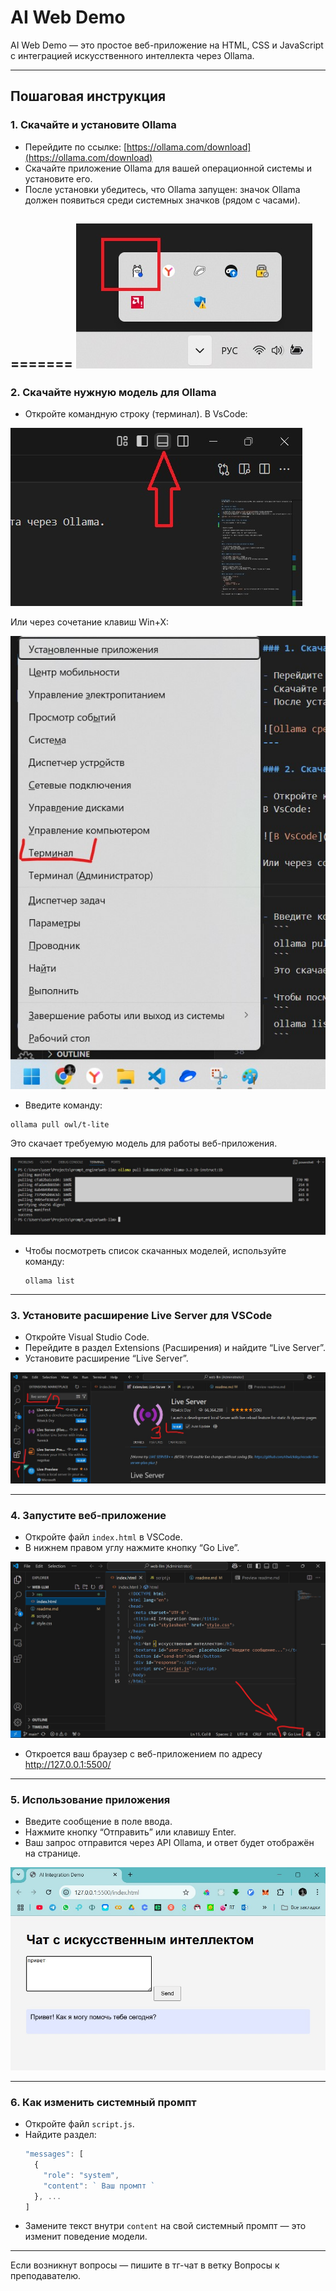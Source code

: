 # AI Web Demo
AI Web Demo — это простое веб-приложение на HTML, CSS и JavaScript с интеграцией искусственного интеллекта через Ollama.

---

## Пошаговая инструкция

### 1. Скачайте и установите Ollama

- Перейдите по ссылке: [https://ollama.com/download](https://ollama.com/download)
- Скачайте приложение Ollama для вашей операционной системы и установите его.
- После установки убедитесь, что Ollama запущен: значок Ollama должен появиться среди системных значков (рядом с часами). 

=======
![Ollama среди системных значков](res/1.jpg)
---

### 2. Скачайте нужную модель для Ollama

- Откройте командную строку (терминал). 
В VsCode:  

![В VsCode](res/2.jpg)

Или через сочетание клавиш Win+X:

![через сочетание клавиш Win+X](res/3.jpg)


- Введите команду:

```
ollama pull owl/t-lite
```

Это скачает требуемую модель для работы веб-приложения.

![Вывод в консоль при успешной загрузке модели](res/4.jpg)

- Чтобы посмотреть список скачанных моделей, используйте команду:
  ```
  ollama list
  ```

---

### 3. Установите расширение Live Server для VSCode

- Откройте Visual Studio Code.
- Перейдите в раздел Extensions (Расширения) и найдите “Live Server”.
- Установите расширение “Live Server”.

![Установите расширение “Live Server”](res/5.jpg)

---

### 4. Запустите веб-приложение

- Откройте файл `index.html` в VSCode.
- В нижнем правом углу нажмите кнопку “Go Live”.  

![“Go Live”](res/6.jpg)

- Откроется ваш браузер с веб-приложением по адресу http://127.0.0.1:5500/

---

### 5. Использование приложения

- Введите сообщение в поле ввода.
- Нажмите кнопку “Отправить” или клавишу Enter.
- Ваш запрос отправится через API Ollama, и ответ будет отображён на странице.

![браузер с веб-приложением](res/7.jpg)

---

### 6. Как изменить системный промпт

- Откройте файл `script.js`.
- Найдите раздел:
  ```javascript
  "messages": [
    {
      "role": "system",
      "content": ` Ваш промпт `
    }, ... 
  ]
  ```
- Замените текст внутри ``content`` на свой системный промпт — это изменит поведение модели.

---

Если возникнут вопросы — пишите в тг-чат в ветку Вопросы к преподавателю.

